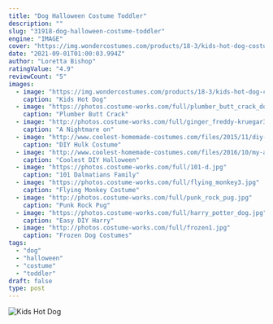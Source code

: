```yaml
---
title: "Dog Halloween Costume Toddler"
description: ""
slug: "31918-dog-halloween-costume-toddler"
engine: "IMAGE"
cover: "https://img.wondercostumes.com/products/18-3/kids-hot-dog-costume.jpg"
date: "2021-09-01T01:00:03.994Z"
author: "Loretta Bishop"
ratingValue: "4.9"
reviewCount: "5"
images:
  - image: "https://img.wondercostumes.com/products/18-3/kids-hot-dog-costume.jpg"
    caption: "Kids Hot Dog"
  - image: "https://photos.costume-works.com/full/plumber_butt_crack_dog.jpg"
    caption: "Plumber Butt Crack"
  - image: "http://photos.costume-works.com/full/ginger_freddy-kruegar3.jpg"
    caption: "A Nightmare on"
  - image: "http://www.coolest-homemade-costumes.com/files/2015/11/diy-hulk-costume-made-from-scatch-145830-e1448787527849.jpg"
    caption: "DIY Hulk Costume"
  - image: "http://www.coolest-homemade-costumes.com/files/2016/10/my-ancestors-made-me-do-it-153497-e1506242281757.jpg"
    caption: "Coolest DIY Halloween"
  - image: "https://photos.costume-works.com/full/101-d.jpg"
    caption: "101 Dalmatians Family"
  - image: "https://photos.costume-works.com/full/flying_monkey3.jpg"
    caption: "Flying Monkey Costume"
  - image: "http://photos.costume-works.com/full/punk_rock_pug.jpg"
    caption: "Punk Rock Pug"
  - image: "https://photos.costume-works.com/full/harry_potter_dog.jpg"
    caption: "Easy DIY Harry"
  - image: "http://photos.costume-works.com/full/frozen1.jpg"
    caption: "Frozen Dog Costumes"
tags:
  - "dog"
  - "halloween"
  - "costume"
  - "toddler"
draft: false
type: post
---
```



![Kids Hot Dog](https://img.wondercostumes.com/products/18-3/kids-hot-dog-costume.jpg "Kids Hot Dog")


<!--inArticleAds-->

<!--galleryOne-->


<!--inArticleAds-->

<!--galleryTwo-->


<!--galleryThree-->

